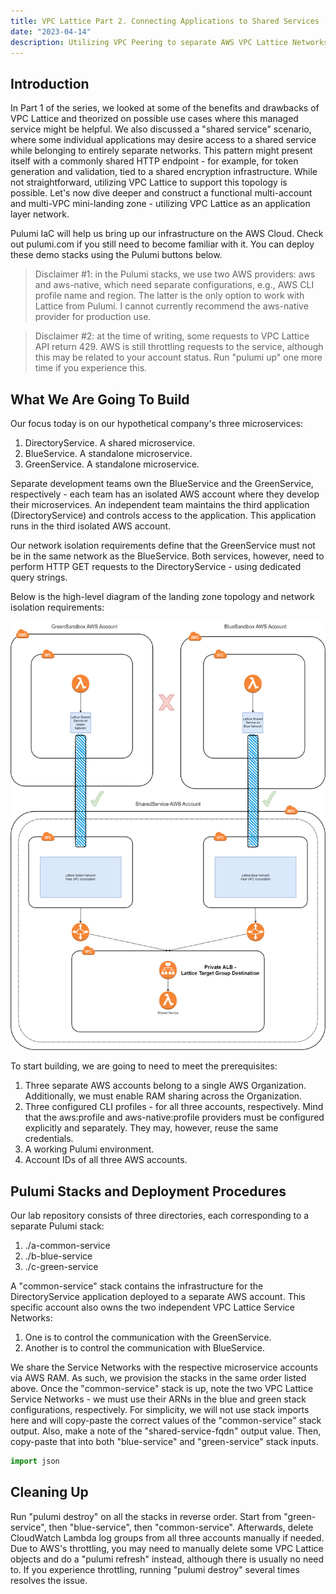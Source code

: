 ```yaml
---
title: VPC Lattice Part 2. Connecting Applications to Shared Services
date: "2023-04-14"
description: Utilizing VPC Peering to separate AWS VPC Lattice Networks while providing access to a shared HTTP service.
---
```

## Introduction

In Part 1 of the series, we looked at some of the benefits and drawbacks of VPC Lattice and theorized on possible use cases where this managed service might be helpful. We also discussed a "shared service" scenario, where some individual applications may desire access to a shared service while belonging to entirely separate networks. This pattern might present itself with a commonly shared HTTP endpoint - for example, for token generation and validation, tied to a shared encryption infrastructure. While not straightforward, utilizing VPC Lattice to support this topology is possible. Let's now dive deeper and construct a functional multi-account and multi-VPC mini-landing zone - utilizing VPC Lattice as an application layer network.

Pulumi IaC will help us bring up our infrastructure on the AWS Cloud. Check out pulumi.com if you still need to become familiar with it. You can deploy these demo stacks using the Pulumi buttons below.

>Disclaimer #1: in the Pulumi stacks, we use two AWS providers: aws and aws-native, which need separate configurations, e.g., AWS CLI profile name and region. The latter is the only option to work with Lattice from Pulumi. I cannot currently recommend the aws-native provider for production use.

>Disclaimer #2: at the time of writing, some requests to VPC Lattice API return 429. AWS is still throttling requests to the service, although this may be related to your account status. Run "pulumi up" one more time if you experience this.

## What We Are Going To Build

Our focus today is on our hypothetical company's three microservices:
1. DirectoryService. A shared microservice.
2. BlueService. A standalone microservice.
3. GreenService. A standalone microservice.

Separate development teams own the BlueService and the GreenService, respectively - each team has an isolated AWS account where they develop their microservices. An independent team maintains the third application (DirectoryService) and controls access to the application. This application runs in the third isolated AWS account.

Our network isolation requirements define that the GreenService must not be in the same network as the BlueService. Both services, however, need to perform HTTP GET requests to the DirectoryService - using dedicated query strings.

Below is the high-level diagram of the landing zone topology and network isolation requirements:

![VPC Lattice Shared Service Topology](./LatticeSharedServiceDiagram.png)

To start building, we are going to need to meet the prerequisites:
1. Three separate AWS accounts belong to a single AWS Organization. Additionally, we must enable RAM sharing across the Organization.
2. Three configured CLI profiles - for all three accounts, respectively. Mind that the aws:profile and aws-native:profile providers must be configured explicitly and separately. They may, however, reuse the same credentials.
3. A working Pulumi environment.
4. Account IDs of all three AWS accounts.

## Pulumi Stacks and Deployment Procedures

Our lab repository consists of three directories, each corresponding to a separate Pulumi stack:
1. ./a-common-service
2. ./b-blue-service
3. ./c-green-service

A "common-service" stack contains the infrastructure for the DirectoryService application deployed to a separate AWS account. This specific account also owns the two independent VPC Lattice Service Networks: 
1. One is to control the communication with the GreenService.
2. Another is to control the communication with BlueService.

We share the Service Networks with the respective microservice accounts via AWS RAM. As such, we provision the stacks in the same order listed above. Once the "common-service" stack is up, note the two VPC Lattice Service Networks - we must use their ARNs in the blue and green stack configurations, respectively. For simplicity, we will not use stack imports here and will copy-paste the correct values of the "common-service" stack output. Also, make a note of the "shared-service-fqdn" output value. Then, copy-paste that into both "blue-service" and "green-service" stack inputs.

```python
import json
```

## Cleaning Up

Run "pulumi destroy" on all the stacks in reverse order. Start from "green-service", then "blue-service", then "common-service". Afterwards, delete CloudWatch Lambda log groups from all three accounts manually if needed. Due to AWS's throttling, you may need to manually delete some VPC Lattice objects and do a "pulumi refresh" instead, although there is usually no need to. If you experience throttling, running "pulumi destroy" several times resolves the issue.
